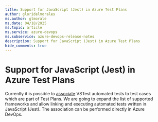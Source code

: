 ```yaml
---
title: Support for JavaScript (Jest) in Azure Test Plans
author: gloridelmorales
ms.author: glmorale
ms.date: 04/18/2025
ms.topic: article
ms.service: azure-devops
ms.subservice: azure-devops-release-notes
description: Support for JavaScript (Jest) in Azure Test Plans
hide_comments: true
---
```


# Support for JavaScript (Jest) in Azure Test Plans

Currently it is possible to [associate](/azure/devops/test/associate-automated-test-with-test-case?view=azure-devops) VSTest automated tests to test cases which are part of Test Plans. We are going to expand the list of supported frameworks and allow linking and executing automated tests written in JavaScript (Jest). The association can be performed directly in Azure DevOps.